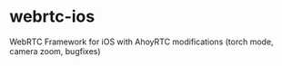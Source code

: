 # webrtc-ios
WebRTC Framework for iOS with AhoyRTC modifications (torch mode, camera zoom, bugfixes)
